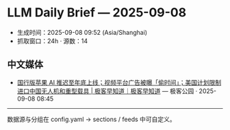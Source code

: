 # LLM Daily Brief — 2025-09-08

- 生成时间：2025-09-08 09:52 (Asia/Shanghai)
- 抓取窗口：24h · 源数：14


## 中文媒体

- [国行版苹果 AI 推迟至年底上线；视频平台广告被曝「偷时间」；美国计划限制进口中国无人机和重型载具 | 极客早知道｜极客早知道](http://www.geekpark.net/news/353572) — 极客公园 · 2025-09-08 08:45

---
数据源与分组在 config.yaml → sections / feeds 中可自定义。